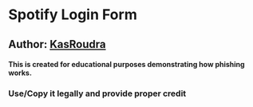 # Spotify Login Form

## Author: [KasRoudra](https://github.com/KasRoudra)

#### This is created for educational purposes demonstrating how phishing works.

### Use/Copy it legally and provide proper credit